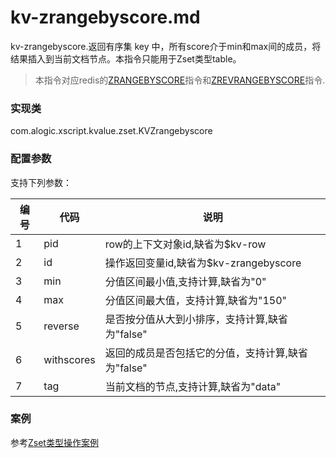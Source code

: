 kv-zrangebyscore.md
=======

kv-zrangebyscore.返回有序集 key 中，所有score介于min和max间的成员，将结果插入到当前文档节点。本指令只能用于Zset类型table。

> 本指令对应redis的[ZRANGEBYSCORE](http://redis.io/commands/zrangebyscore)指令和[ZREVRANGEBYSCORE](http://redis.io/commands/zrevrangebyscore)指令.

### 实现类

com.alogic.xscript.kvalue.zset.KVZrangebyscore

### 配置参数

支持下列参数：

| 编号 | 代码 | 说明 |
| ---- | ---- | ---- |
| 1 | pid | row的上下文对象id,缺省为$kv-row |
| 2 | id | 操作返回变量id,缺省为$kv-zrangebyscore |
| 3 | min | 分值区间最小值,支持计算,缺省为"0" |
| 4 | max | 分值区间最大值，支持计算,缺省为"150"|
| 5 | reverse | 是否按分值从大到小排序，支持计算,缺省为"false"|
| 6 | withscores | 返回的成员是否包括它的分值，支持计算,缺省为"false"|
| 7 | tag | 当前文档的节点,支持计算,缺省为"data"|


### 案例

参考[Zset类型操作案例](case.zset.md)